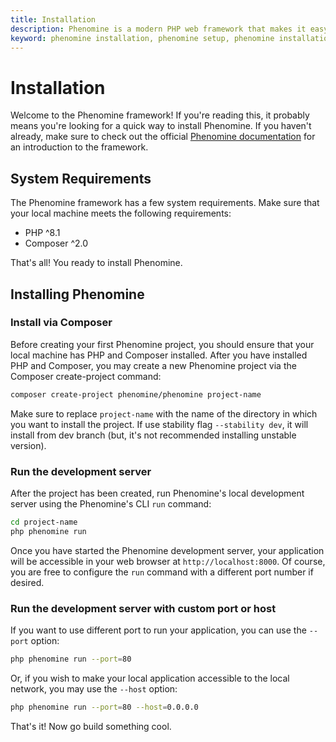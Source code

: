 ```yaml
---
title: Installation
description: Phenomine is a modern PHP web framework that makes it easy to build web applications. It is designed to be simple and easy to use, allowing you to get started quickly and build powerful applications with minimal effort.
keyword: phenomine installation, phenomine setup, phenomine installation guide
---
```


# Installation

Welcome to the Phenomine framework! If you're reading this, it probably means you're looking for a quick way to install Phenomine. If you haven't already, make sure to check out the official [Phenomine documentation](https://phenomine.spentura.com) for an introduction to the framework.

## System Requirements
The Phenomine framework has a few system requirements. Make sure that your local machine meets the following requirements:

- PHP ^8.1
- Composer ^2.0

That's all! You ready to install Phenomine.

## Installing Phenomine

### Install via Composer

Before creating your first Phenomine project, you should ensure that your local machine
has PHP and Composer installed. After you have installed PHP and Composer, you may create a new Phenomine project via the Composer create-project command:

```sh copy
composer create-project phenomine/phenomine project-name
```

Make sure to replace `project-name` with the name of the directory in which you want to install the project.
If use stability flag `--stability dev`, it will install from dev branch (but, it's not recommended installing unstable version).

### Run the development server

After the project has been created, run Phenomine's local development server using the Phenomine's CLI `run` command:

```sh copy
cd project-name
php phenomine run
```

Once you have started the Phenomine development server, your application will be accessible in your web browser at `http://localhost:8000`. Of course, you are free to configure the `run` command with a different port number if desired.

### Run the development server with custom port or host
If you want to use different port to run your application, you can use the `--port` option:

```sh copy
php phenomine run --port=80
```

Or, if you wish to make your local application accessible to the local network, you may use the `--host` option:
```sh copy
php phenomine run --port=80 --host=0.0.0.0
```

That's it! Now go build something cool.
